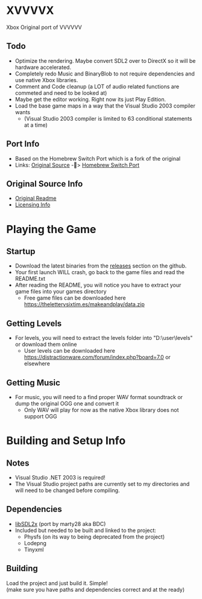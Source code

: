 # XVVVVX
Xbox Original port of VVVVVV  

## Todo
- Optimize the rendering. Maybe convert SDL2 over to DirectX so it will be hardware accelerated.  
- Completely redo Music and BinaryBlob to not require dependencies and use native Xbox libraries.
- Comment and Code cleanup (a LOT of audio related functions are commeted and need to be looked at)
- Maybe get the editor working. Right now its just Play Edition.
- Load the base game maps in a way that the Visual Studio 2003 compiler wants
  - (Visual Studio 2003 compiler is limited to 63 conditional statements at a time)

## Port Info
- Based on the Homebrew Switch Port which is a fork of the original  
- Links: [Original Source](https://github.com/TerryCavanagh/VVVVVV) -🍴> [Homebrew Switch Port](https://github.com/NicholeMattera/NX-VVVVVV)  

## Original Source Info
- [Original Readme](https://github.com/TerryCavanagh/VVVVVV/blob/master/README.md)
- [Licensing Info](https://github.com/TerryCavanagh/VVVVVV/blob/master/LICENSE.md)

# Playing the Game
## Startup
- Download the latest binaries from the [releases](https://github.com/BttrDrgn/XVVVVX/releases/latest) section on the github.
- Your first launch WILL crash, go back to the game files and read the README.txt
- After reading the README, you will notice you have to extract your game files into your games directory
  - Free game files can be downloaded here https://thelettervsixtim.es/makeandplay/data.zip
  
## Getting Levels
- For levels, you will need to extract the levels folder into "D:\\user\\levels" or download them online
  - User levels can be downloaded here https://distractionware.com/forum/index.php?board=7.0 or elsewhere

## Getting Music
- For music, you will need to a find proper WAV format soundtrack or dump the original OGG one and convert it
  - Only WAV will play for now as the native Xbox library does not support OGG


# Building and Setup Info
## Notes
- Visual Studio .NET 2003 is required!
- The Visual Studio project paths are currently set to my directories and will need to be changed before compiling.

## Dependencies
- [libSDL2x](https://github.com/marty28/libSDL2x) (port by marty28 aka BDC)
- Included but needed to be built and linked to the project:
  - Physfs (on its way to being deprecated from the project)
  - Lodepng
  - Tinyxml
  
## Building
Load the project and just build it. Simple!  
(make sure you have paths and dependencies correct and at the ready)
